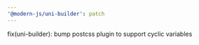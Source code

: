 ```yaml
---
'@modern-js/uni-builder': patch
---
```


fix(uni-builder): bump postcss plugin to support cyclic variables
